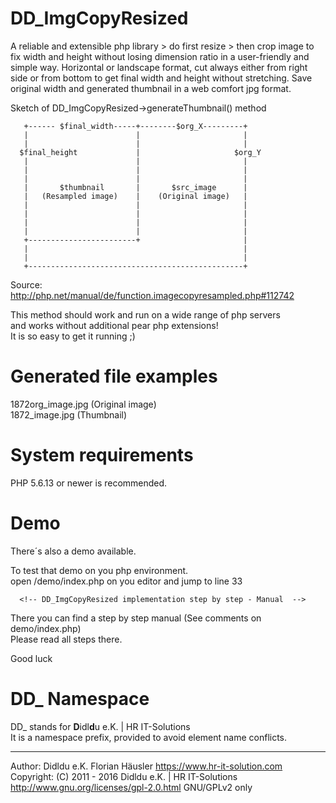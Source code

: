 # DD_ImgCopyResized
A reliable and extensible php library > do first resize > then crop image to fix width and height without losing dimension ratio in a user-friendly and simple way.
Horizontal or landscape format, cut always either from right side or from bottom to get final width and height without stretching.
Save original width and generated thumbnail in a web comfort jpg format.


Sketch of DD_ImgCopyResized->generateThumbnail() method

       +------ $final_width-----+--------$org_X---------+
       |                        |                       |
       |                        |                       |
      $final_height             |                     $org_Y
       |                        |                       |
       |                        |                       |
       |                        |                       |
       |       $thumbnail       |       $src_image      |
       |   (Resampled image)    |    (Original image)   |
       |                        |                       |
       |                        |                       |
       |                        |                       |
       |                        |                       |
       +------------------------+                       |
       |                                                |
       |                                                |
       +------------------------------------------------+

Source: http://php.net/manual/de/function.imagecopyresampled.php#112742

This method should work and run on a wide range of php servers                              <br>
and works without additional pear php extensions!                                           <br>
It is so easy to get it running ;)

# Generated file examples
1872org_image.jpg (Original image)                                                          <br>
1872_image.jpg (Thumbnail)

# System requirements
PHP 5.6.13 or newer is recommended.

# Demo
There´s also a demo available.

To test that demo on you php environment.                                                   <br>
open /demo/index.php on you editor and jump to line 33

      <!-- DD_ImgCopyResized implementation step by step - Manual  -->
      
There you can find a step by step manual (See comments on demo/index.php)                   <br>
Please read all steps there.

Good luck

# DD_ Namespace
DD_ stands for  **D**idl**d**u e.K. | HR IT-Solutions                                                <br>
It is a namespace prefix, provided to avoid element name conflicts.
- - -
Author: Didldu e.K. Florian Häusler https://www.hr-it-solution.com                          <br>
Copyright: (C) 2011 - 2016 Didldu e.K. | HR IT-Solutions                                    <br>
http://www.gnu.org/licenses/gpl-2.0.html GNU/GPLv2 only